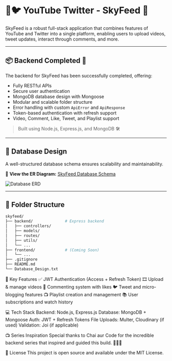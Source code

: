 # 🎥🐦 YouTube Twitter - SkyFeed 💖

SkyFeed is a robust full-stack application that combines features of YouTube and Twitter into a single platform, enabling users to upload videos, tweet updates, interact through comments, and more.

---

## 📦 Backend Completed 🚀

The backend for SkyFeed has been successfully completed, offering:
- Fully RESTful APIs
- Secure user authentication
- MongoDB database design with Mongoose
- Modular and scalable folder structure
- Error handling with custom `ApiError` and `ApiResponse`
- Token-based authentication with refresh support
- Video, Comment, Like, Tweet, and Playlist support

> Built using Node.js, Express.js, and MongoDB 🛠️

---

## 🧠 Database Design

A well-structured database schema ensures scalability and maintainability.

📌 **View the ER Diagram:**
[SkyFeed Database Schema](https://app.eraser.io/workspace/YtPqZ1VogxGy1jzIDkzj)

![Database ERD](./assets/skyfeed-erd.png) <!-- Add the image to your repo if needed -->

---

## 📁 Folder Structure

```bash
skyfeed/
├── backend/              # Express backend
│   ├── controllers/
│   ├── models/
│   ├── routes/
│   ├── utils/
│   └── ...
├── frontend/             # (Coming Soon)
│   └── ...
├── .gitignore
├── README.md
└── Database_Design.txt
```
🔐 Key Features
✅ JWT Authentication (Access + Refresh Token)
🎞 Upload & manage videos
💬 Commenting system with likes
🐦 Tweet and micro-blogging features
📺 Playlist creation and management
📚 User subscriptions and watch history

💻 Tech Stack
Backend: Node.js, Express.js
Database: MongoDB + Mongoose
Auth: JWT + Refresh Tokens
File Uploads: Multer, Cloudinary (if used)
Validation: Joi (if applicable)

📺 Series Inspiration
Special thanks to Chai aur Code for the incredible backend series that inspired and guided this build. 🍾👨‍💻

📜 License
This project is open source and available under the MIT License.
